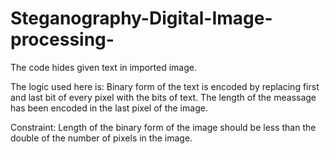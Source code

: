 # Steganography-Digital-Image-processing-
The code hides given text in imported image.


The logic used here is:
   Binary form of the text is encoded by replacing first and last bit of every pixel with the bits of text.
   The length of the meassage has been encoded in the last pixel of the image.


Constraint:
   Length of the binary form of the image should be less than the double of the number of pixels in the image.
